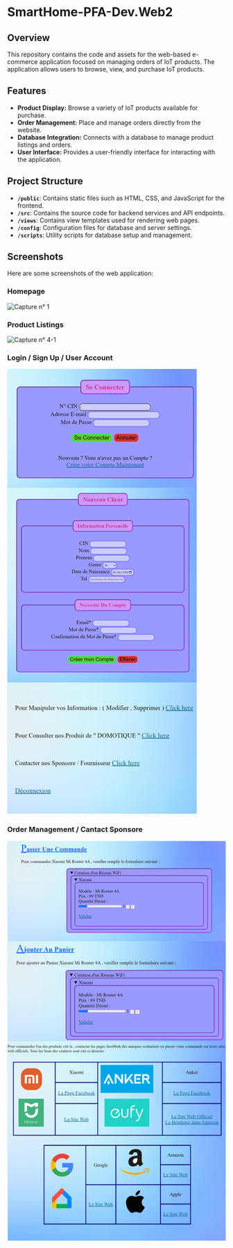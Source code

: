 # SmartHome-PFA-Dev.Web2

## Overview

This repository contains the code and assets for the web-based e-commerce application focused on managing orders of IoT products. The application allows users to browse, view, and purchase IoT products.

## Features

- **Product Display:** Browse a variety of IoT products available for purchase.
- **Order Management:** Place and manage orders directly from the website.
- **Database Integration:** Connects with a database to manage product listings and orders.
- **User Interface:** Provides a user-friendly interface for interacting with the application.

## Project Structure

- **`/public`**: Contains static files such as HTML, CSS, and JavaScript for the frontend.
- **`/src`**: Contains the source code for backend services and API endpoints.
- **`/views`**: Contains view templates used for rendering web pages.
- **`/config`**: Configuration files for database and server settings.
- **`/scripts`**: Utility scripts for database setup and management.

## Screenshots

Here are some screenshots of the web application:

### Homepage

![Capture n° 1](./Screenshots/Capture%20n°%201.png)

### Product Listings

![Capture n° 4-1](./Screenshots/Capture%20n°%204-1.png)

### Login / Sign Up / User Account

![Page 1+2+3+4](./Screenshots/Page%201+2+3+4.jpg)

### Order Management / Cantact Sponsore

![Page 5 + 5-1 + 5-2 + 6](./Screenshots/Page%205%20+%205-1%20+%205-2%20+%206.jpg)
